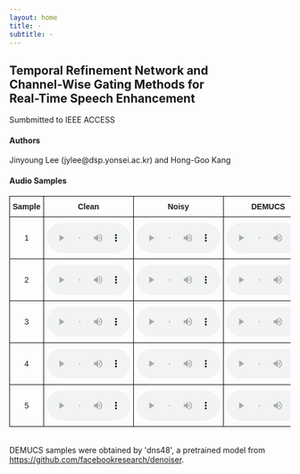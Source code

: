 ```yaml
---
layout: home
title: -
subtitle: -
---
```



<h2>Temporal Refinement Network and <br> Channel-Wise Gating Methods for <br> Real-Time Speech Enhancement</h2>
Sumbmitted to IEEE ACCESS<br>

<h4>Authors</h4> 
Jinyoung Lee (jylee@dsp.yonsei.ac.kr) and Hong-Goo Kang<br>

<h4>Audio Samples</h4>

<style type="text/css">
.tg  {border-collapse:collapse;border-spacing:0;}
.tg td{border-color:black;border-style:solid;border-width:1px;font-family:Arial, sans-serif;font-size:14px;
  overflow:hidden;padding:10px 5px;word-break:normal;}
.tg th{border-color:black;border-style:solid;border-width:1px;font-family:Arial, sans-serif;font-size:14px;
  font-weight:normal;overflow:hidden;padding:10px 5px;word-break:normal;}
.tg .tg-0lax{text-align:center;vertical-align:center}
.tg .tg-1wig{font-weight:bold;text-align:center;vertical-align:center}
</style>
<table class="tg">
<thead>
  <tr>
    <th class="tg-1wig">Sample</th>
    <th class="tg-1wig">Clean</th>
    <th class="tg-1wig">Noisy</th>
    <th class="tg-1wig">DEMUCS</th>
    <th class="tg-1wig">Proposed</th>
  </tr>
</thead>
<tbody>
  <tr>
    <td class="tg-0lax">1</td>
    <td><audio controls style="width: 150px;"><source src="./assets/samples/clean/p232_007.wav"></audio></td>
    <td><audio controls style="width: 150px;"><source src="./assets/samples/noisy/p232_007.wav"></audio></td>
    <td><audio controls style="width: 150px;"><source src="./assets/samples/DEMUCS/p232_007_enhanced.wav"></audio></td>
    <td><audio controls style="width: 150px;"><source src="./assets/samples/proposed/p232_007_0.wav"></audio></td>
  </tr>
  <tr>
    <td class="tg-0lax">2</td>
    <td><audio controls style="width: 150px;"><source src="./assets/samples/clean/p232_013.wav"></audio></td>
    <td><audio controls style="width: 150px;"><source src="./assets/samples/noisy/p232_013.wav"></audio></td>
    <td><audio controls style="width: 150px;"><source src="./assets/samples/DEMUCS/p232_013_enhanced.wav"></audio></td>
    <td><audio controls style="width: 150px;"><source src="./assets/samples/proposed/p232_013_0.wav"></audio></td>
  </tr>
  <tr>
    <td class="tg-0lax">3</td>    
    <td><audio controls style="width: 150px;"><source src="./assets/samples/clean/p232_053.wav"></audio></td>
    <td><audio controls style="width: 150px;"><source src="./assets/samples/noisy/p232_053.wav"></audio></td>
    <td><audio controls style="width: 150px;"><source src="./assets/samples/DEMUCS/p232_053_enhanced.wav"></audio></td>
    <td><audio controls style="width: 150px;"><source src="./assets/samples/proposed/p232_053_0.wav"></audio></td>
  </tr>
  <tr>
    <td class="tg-0lax">4</td>
    <td><audio controls style="width: 150px;"><source src="./assets/samples/clean/p232_065.wav"></audio></td>
    <td><audio controls style="width: 150px;"><source src="./assets/samples/noisy/p232_065.wav"></audio></td>
    <td><audio controls style="width: 150px;"><source src="./assets/samples/DEMUCS/p232_065_enhanced.wav"></audio></td>
    <td><audio controls style="width: 150px;"><source src="./assets/samples/proposed/p232_065_0.wav"></audio></td>
  </tr>
  <tr>
    <td class="tg-0lax">5</td>
    <td><audio controls style="width: 150px;"><source src="./assets/samples/clean/p232_121.wav"></audio></td>
    <td><audio controls style="width: 150px;"><source src="./assets/samples/noisy/p232_121.wav"></audio></td>
    <td><audio controls style="width: 150px;"><source src="./assets/samples/DEMUCS/p232_121_enhanced.wav"></audio></td>
    <td><audio controls style="width: 150px;"><source src="./assets/samples/proposed/p232_121_0.wav"></audio></td>
  </tr>
</tbody>
</table>

<br>DEMUCS samples were obtained by 'dns48', a pretrained model from https://github.com/facebookresearch/denoiser.

